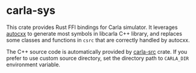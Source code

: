 # carla-sys

This crate provides Rust FFI bindings for Carla simulator. It
leverages [autocxx](https://github.com/google/autocxx) to generate
most symbols in libcarla C++ library, and replaces some classes and
functions in `csrc` that are correctly handled by autocxx.

The C++ source code is automatically provided by
[carla-src](../carla-src/README.md) crate. If you prefer to use custom
source directory, set the directory path to `CARLA_DIR` environment
variable.
